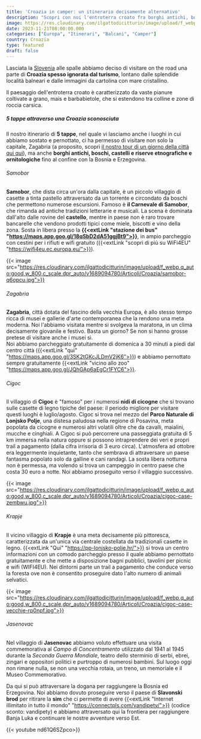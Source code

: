 ```yaml
---
title: 'Croazia in camper: un itinerario decisamente alternativo'
description: "Scopri con noi l'entroterra croato fra borghi antichi, boschi, castelli e riserve etnografiche"
image: https://res.cloudinary.com/ilgattodicitturin/image/upload/f_webp,q_auto:good,w_800,c_scale,dpr_auto/v1689874010/Articoli/Croazia/zagabria-cimitero-monumentale-okqqcg.jpg
date: 2023-11-21T08:00:00.000
categories: ["Europa", "Itinerari", "Balcani", "Camper"]
country: Croazia
type: featured
draft: false
---
```


Lasciata la [Slovenia](/blog/slovenia-in-camper-5-giorni-tra-montagne-e-borghi-storici) alle spalle abbiamo deciso di visitare on the road una parte di **Croazia spesso ignorata dal turismo**, lontano dalle splendide località balneari e dalle immagini da cartolina con mare cristallino. 

Il paesaggio dell'entroterra croato è caratterizzato da vaste pianure coltivate a grano, mais e barbabietole, che si estendono tra colline e zone di roccia carsica.

##### 5 tappe attraverso una Croazia sconosciuta

Il nostro itinerario di **5 tappe**, nel quale vi lasciamo anche i luoghi in cui abbiamo sostato e pernottato, ci ha permesso di visitare non solo la capitale, Zagabria (a proposito, scopri [il nostro tour di un giorno della città qui qui](/blog/zagabria-in-un-giorno)), ma anche **borghi antichi, boschi, castelli e riserve etnografiche e ornitologiche** fino al confine con la Bosnia e Erzegovina.

###### Samobor 

**Samobor**, che dista circa un'ora dalla capitale, è un piccolo villaggio di casette a tinta pastello attraversato da un torrente e circondato da boschi che permettono numerose escursioni. Famoso è **il Carnevale di Samobor**, che rimanda ad antiche tradizioni letterarie e musicali. La scena è dominata dall'alto dalle rovine del **castello**, mentre in paese non è raro trovare bancarelle che vendono prodotti tipici come miele, biscotti e vino della zona. 
Sosta in libera presso la **{{<extLink "stazione dei bus" "https://maps.app.goo.gl/18qSbD2dA51ggjBt9">}}**, in ampio parcheggio con cestini per i rifiuti e wifi gratuito ({{<extLink "scopri di più su WiFi4EU" "https://wifi4eu.ec.europa.eu/">}}). 

{{< image src="https://res.cloudinary.com/ilgattodicitturin/image/upload/f_webp,q_auto:good,w_800,c_scale,dpr_auto/v1689094780/Articoli/Croazia/samobor-q6opcu.jpg">}}

###### Zagabria 

**Zagabria**, città dotata del fascino della vecchia Europa, è allo stesso tempo ricca di musei e gallerie d'arte contemporanea che la rendono una meta moderna. Noi l'abbiamo visitata mentre si svolgeva la maratona, in un clima decisamente giovanile e festivo. 
Basta un giorno? Se non si hanno grosse pretese di visitare anche i musei sì.  
Noi abbiamo parcheggiato gratuitamente di domenica a 30 minuti a piedi dal centro città ({{<extLink "qui" "https://maps.app.goo.gl/3SK2tGKcJLDmV2jK6">}}) e abbiamo pernottato sempre gratuitamente {{<extLink "vicino allo zoo" "https://maps.app.goo.gl/JQhGAp6aEgCr1FYC6">}}. 

<script src="https://product-gallery.cloudinary.com/all.js" type="text/javascript">
</script>  

<div id="my-gallery" style="max-width:100%;margin:auto">
</div>

<script>
     const myWidget = cloudinary.galleryWidget({
    "cloudName": "ilgattodicitturin",
    "mediaAssets": [{
        "publicId": "Articoli/Croazia/P1011693_t0vbpr",
        "mediaType": "image"
    }, {
        "publicId": "Articoli/Croazia/zagabria-chiesa-ijafhn",
        "mediaType": "image"
    }, {
        "publicId": "Articoli/Croazia/zagabria-chiesa-mark-gdqnlk",
        "mediaType": "image"
    }, {
        "publicId": "Articoli/Croazia/zagabria-cimitero-vista-tvyedn",
        "mediaType": "image"
    }, {
        "publicId": "Articoli/Croazia/zagabria-oktogon-bypkay",
        "mediaType": "image"
    }, {
        "publicId": "Articoli/Croazia/zagabria-piazza-centrale-z3iodu",
        "mediaType": "image"
    }],
    "aspectRatio": "16:9",
    "navigationButtonProps": {
        "shape": "rectangle",
        "color": "#FFFFFF",
        "iconColor": "#000000"
    },
    "container": "#my-gallery"
});

myWidget.render();
</script>

###### Cigoc 

Il villaggio di **Cigoc** è "famoso" per i numerosi **nidi di cicogne** che si trovano sulle casette di legno tipiche del paese: il periodo migliore per visitare questi luoghi è luglio/agosto. Cigoc si trova nel mezzo del **Parco Naturale di Lonjsko Polje**, una distesa paludosa nella regione di Posavina, meta popolata da cicogne e numerosi altri volatili oltre che da cavalli, maialini, mucche e cinghiali. 
A Cigoc si può percorrere una passeggiata gratuita di 5 km immersa nella natura oppure si possono intraprendere dei veri e propri trail a pagamento (dalla cifra irrisoria di 3 euro circa).
L'atmosfera ad ottobre era leggermente inquietante, tanto che sembrava di attraversare un paese fantasma popolato solo da galline e cani randagi. La sosta libera notturna non è permessa, ma volendo si trova un campeggio in centro paese che costa 30 euro a notte. Noi abbiamo proseguito verso il villaggio successivo. 

{{< image src="https://res.cloudinary.com/ilgattodicitturin/image/upload/f_webp,q_auto:good,w_800,c_scale,dpr_auto/v1689094780/Articoli/Croazia/cigoc-case-zembwu.jpg">}}

###### Krapje

Il vicino villaggio di **Krapje** è una meta decisamente più pittoresca, caratterizzata da un'unica via centrale costellata da tradizionali casette in legno. {{<extLink "Qui" "https://pp-lonjsko-polje.hr/">}} si trova un centro informazioni con un comodo parcheggio presso il quale abbiamo pernottato gratuitamente e che mette a disposizione bagni pubblici, tavolini per picnic e wifi (WIFI4EU). Nei dintorni parte un trail a pagamento che conduce verso la foresta ove non è consentito proseguire dato l'alto numero di animali selvatici. 

{{< image src="https://res.cloudinary.com/ilgattodicitturin/image/upload/f_webp,q_auto:good,w_800,c_scale,dpr_auto/v1689094780/Articoli/Croazia/cigoc-case-vecchie-rp0npf.jpg">}}

###### Jasenovac 

Nel villaggio di **Jasenovac** abbiamo voluto effettuare una visita commemorativa al *Campo di Concentramento* utilizzato dal 1941 al 1945 durante la *Seconda Guerra Mondiale*, teatro dello sterminio di serbi, ebrei, zingari e oppositori politici e purtroppo di numerosi bambini. Sul luogo oggi non rimane nulla, se non una vecchia rotaia, un treno, un memoriale e il Museo Commemorativo.

Da qui si può attraversare la dogana per raggiungere la Bosnia ed Erzegovina. Noi abbiamo dovuto proseguire verso il paese di **Slavonski brod** per ritirare la **sim** che ci permette di avere {{<extLink "Internet illimitato in tutto il mondo" "https://connectpls.com/vandipety/">}} (codice sconto: vandipety) e abbiamo attraversato qui la frontiera per raggiungere Banja Luka e continuare le nostre avventure verso Est. 

{{< youtube nd61Q6SZpco>}}